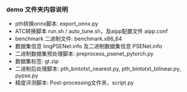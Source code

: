 ### demo 文件夹内容说明
- pth转换onnx脚本: export_onnx.py
- ATC转换脚本 run.sh / auto_tune.sh，及aipp配置文件 aipp.conf
- benchmark 二进制文件: benchmark.x86_64
- 数据集信息 ImgPSENet.info 及二进制数据集信息 PSENet.info
- 二进制数据集预处理脚本: preprocess_psenet_pytorch.py
- 数据集标签: gt.zip
- 二进制后处理脚本: pth_bintotxt_nearest.py, pth_bintotxt_bilinear.py, pypse.py
- 精度评测脚本: Post-processing文件夹，script.py
